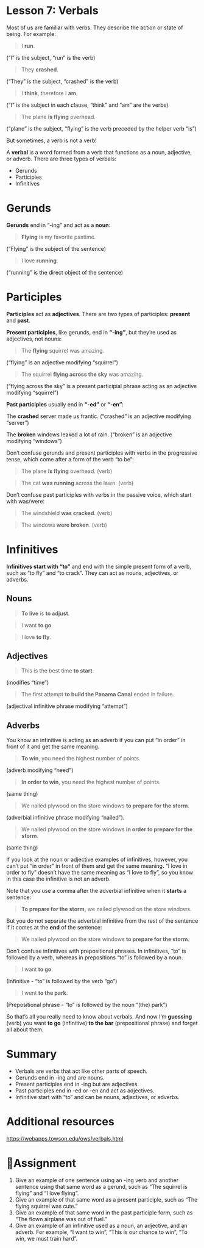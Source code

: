 # Lesson 7: Verbals

Most of us are familiar with verbs. They describe the action or state of being. For example: 

> I **run**. 

(“I” is the subject, “run” is the verb) 

> They **crashed**. 

(“They” is the subject, “crashed” is the verb) 

> I **think**, therefore I **am**. 

(“I” is the subject in each clause, “think” and “am” are the verbs) 

> The plane **is flying** overhead. 

(“plane” is the subject, “flying” is the verb preceded by the helper verb “is”)

But sometimes, a verb is not a verb!

A **verbal** is a word formed from a verb that functions as a noun, adjective, or adverb. There are three types of verbals:

* Gerunds
* Participles
* Infinitives

# Gerunds
**Gerunds** end in “-ing” and act as a **noun**:

> **Flying** is my favorite pastime. 

(“Flying” is the subject of the sentence) 

> I love **running**. 

(“running” is the direct object of the sentence)
# Participles
**Participles** act as **adjectives**. There are two types of participles: **present** and **past**. 

**Present participles**, like gerunds, end in **“-ing”**, but they’re used as adjectives, not nouns:

> The **flying** squirrel was amazing. 

(“flying” is an adjective modifying “squirrel”) 

> The squirrel **flying across the sky** was amazing. 

(“flying across the sky” is a present participial phrase acting as an adjective modifying “squirrel”)

**Past participles** usually end in **“-ed”** or **“-en”**:

The **crashed** server made us frantic. 
(“crashed” is an adjective modifying “server”) 

The **broken** windows leaked a lot of rain. 
(“broken” is an adjective modifying “windows”)

Don’t confuse gerunds and present participles with verbs in the progressive tense, which come after a form of the verb “to be”:

> The plane **is flying** overhead. (verb) 

> The cat **was running** across the lawn. (verb)

Don’t confuse past participles with verbs in the passive voice, which start with was/were:

> The windshield **was cracked**. (verb) 

> The windows **were broken**. (verb)
# Infinitives
**Infinitives start with “to”** and end with the simple present form of a verb, such as “to fly” and “to crack”. They can act as nouns, adjectives, or adverbs.
## Nouns
> **To live** is **to adjust**. 

> I want **to go**. 

> I love **to fly**.

## Adjectives
> This is the best time **to start**. 

(modifies “time”) 

> The first attempt **to build the Panama Canal** ended in failure. 

(adjectival infinitive phrase modifying “attempt”)

## Adverbs
You know an infinitive is acting as an adverb if you can put “in order” in front of it and get the same meaning.

> **To win**, you need the highest number of points. 

(adverb modifying “need”) 

> **In order to win**, you need the highest number of points. 

(same thing) 

> We nailed plywood on the store windows **to prepare for the storm**. 

(adverbial infinitive phrase modifying “nailed”). 

> We nailed plywood on the store windows **in order to prepare for the storm**. 

(same thing)

If you look at the noun or adjective examples of infinitives, however, you can’t put “in order” in front of them and get the same meaning. “I love in order to fly” doesn’t have the same meaning as “I love to fly”, so you know in this case the infinitive is not an adverb.

Note that you use a comma after the adverbial infinitive when it **starts** a sentence:

> **To prepare for the storm,** we nailed plywood on the store windows.

But you do not separate the adverbial infinitive from the rest of the sentence if it comes at the **end** of the sentence:

> We nailed plywood on the store windows **to prepare for the storm**.

Don’t confuse infinitives with prepositional phrases. In infinitives, “to” is followed by a verb, whereas in prepositions “to” is followed by a noun.

> I want **to go**. 

(Infinitive - “to” is followed by the verb “go”) 

> I went **to the park**. 

(Prepositional phrase - “to” is followed by the noun “(the) park”)

So that’s all you really need to know about verbals. And now I’m **guessing** (verb) you want **to go** (infinitive) **to the bar** (prepositional phrase) and forget all about them. 
# Summary
* Verbals are verbs that act like other parts of speech. 
* Gerunds end in -ing and are nouns.
* Present participles end in -ing but are adjectives. 
* Past participles end in -ed or -en and act as adjectives. 
* Infinitive start with “to” and can be nouns, adjectives, or adverbs.  
# Additional resources
https://webapps.towson.edu/ows/verbals.html
# 📘Assignment
1. Give an example of one sentence using an -ing verb and another sentence using that same word as a gerund, such as “The squirrel is flying” and “I love flying”. 
1. Give an example of that same word as a present participle, such as “The flying squirrel was cute.”
1. Give an example of that same word in the past participle form, such as “The flown airplane was out of fuel.”
1. Give an example of an infinitive used as a noun, an adjective, and an adverb. For example, “I want to win”, “This is our chance to win”, “To win, we must train hard”. 
